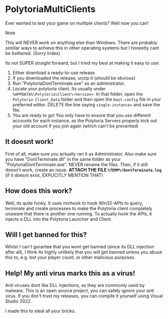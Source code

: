 # PolytoriaMultiClients

Ever wanted to test your game on multiple clients? Well now you can!

> [!NOTE] 
> This will NEVER work on anything else than Windows. There are probably similiar ways to achieve this in other operating systems but I honestly cant be bothered. (Sorry Index)

Its not SUPER straight forward, but I tried my best at making it easy to use:

1. Either download a ready-to-use release
2. If you downloaded the release, unzip it (should be obvious)
3. Run "PolytoriaDontTerminate.exe" as an administrator.
4. Locate your polytoria client. Its usually under `%APPDATA%\Polytoria\Client\<Version>`. In that folder, open the `Polytoria Client_Data` folder and then open the `boot.config` file in your preferred editor. DELETE the line saying `single-instance=` and save the file.
5. You are ready to go! You only have to ensure that you use different accounts for each instance, as the Polytoria Servers properly kick out your old account if you join again (which can't be prevented)

## It doesnt work!
First of all, make sure you actually ran it as Administrator. Also make sure you have "DontTerminate.dll" in the same folder as your "PolytoriaDontTerminate.exe". NEVER rename the files. Then, if it still doesn't work, create an issue. **ATTACH THE FILE `%TEMP%/DontTerminate.log`** (if it doesnt exist, EXPLICITLY MENTION THAT)

## How does this work?
Well, its quite funky. It uses minhook to hook Win32-APIs to query, terminate and create processes to make the Polytoria client completely unaware that there is another one running. To actually hook the APIs, it injects a DLL into the Polytoria Launcher and Client.

## Will I get banned for this?
Whilst I can't gurantee that you wont get banned (since its DLL injection after all), I think its highly unlikely that you will get banned unless you abuse this to, e.g. bot your player count, or other malicious purposes.

## Help! My anti virus marks this as a virus!
Anti viruses dont like DLL injections, as they are commonly used by malware. This is an open source project, you can safely ignore your anti virus. If you don't trust my releases, you can compile it yourself using Visual Studio 2022.


I made this to steal all your bricks.
